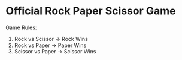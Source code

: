 Official Rock Paper Scissor Game
================================

Game Rules: 
1. Rock vs Scissor -> Rock Wins
2. Rock vs Paper -> Paper Wins
3. Scissor vs Paper -> Scissor Wins